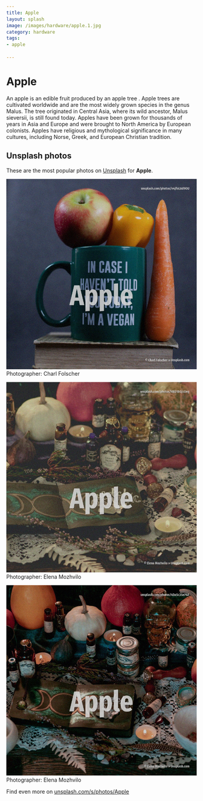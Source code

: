 ```yaml
---
title: Apple
layout: splash
image: /images/hardware/apple.1.jpg
category: hardware
tags:
- apple

---
```

# Apple

An apple is an edible fruit produced by an apple tree . Apple trees are cultivated worldwide and are the most widely grown species in the genus Malus. The tree originated in Central Asia, where its wild ancestor, Malus sieversii, is still found today. Apples have been grown for thousands of years in Asia and Europe and were brought to North America  by European colonists. Apples have religious and mythological significance in many cultures, including Norse, Greek, and  European Christian tradition. 

 
## Unsplash photos
These are the most popular photos on [Unsplash](https://unsplash.com) for **Apple**.
 
![Apple](/images/hardware/apple.1.jpg)
Photographer:  Charl Folscher
 
![Apple](/images/hardware/apple.2.jpg)
Photographer:  Elena Mozhvilo
 
![Apple](/images/hardware/apple.3.jpg)
Photographer:  Elena Mozhvilo
 
Find even more on [unsplash.com/s/photos/Apple](https://unsplash.com/s/photos/Apple)
 
